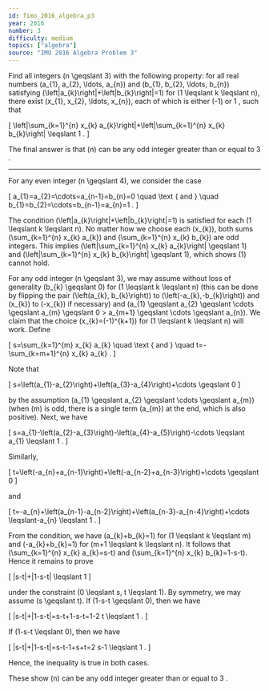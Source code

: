 ```yaml
---
id: fimo_2016_algebra_p3
year: 2016
number: 3
difficulty: medium
topics: ["algebra"]
source: "IMO 2016 Algebra Problem 3"
---
```


Find all integers \(n \geqslant 3\) with the following property: for all real numbers \(a_{1}, a_{2}, \ldots, a_{n}\) and \(b_{1}, b_{2}, \ldots, b_{n}\) satisfying \(\left|a_{k}\right|+\left|b_{k}\right|=1\) for \(1 \leqslant k \leqslant n\), there exist \(x_{1}, x_{2}, \ldots, x_{n}\), each of which is either \(-1\) or 1 , such that

\[
\left|\sum_{k=1}^{n} x_{k} a_{k}\right|+\left|\sum_{k=1}^{n} x_{k} b_{k}\right| \leqslant 1 .
\]

The final answer is that \(n\) can be any odd integer greater than or equal to 3 .

---
For any even integer \(n \geqslant 4\), we consider the case

\[
a_{1}=a_{2}=\cdots=a_{n-1}=b_{n}=0 \quad \text { and } \quad b_{1}=b_{2}=\cdots=b_{n-1}=a_{n}=1 .
\]

The condition \(\left|a_{k}\right|+\left|b_{k}\right|=1\) is satisfied for each \(1 \leqslant k \leqslant n\). No matter how we choose each \(x_{k}\), both sums \(\sum_{k=1}^{n} x_{k} a_{k}\) and \(\sum_{k=1}^{n} x_{k} b_{k}\) are odd integers. This implies \(\left|\sum_{k=1}^{n} x_{k} a_{k}\right| \geqslant 1\) and \(\left|\sum_{k=1}^{n} x_{k} b_{k}\right| \geqslant 1\), which shows (1) cannot hold.

For any odd integer \(n \geqslant 3\), we may assume without loss of generality \(b_{k} \geqslant 0\) for \(1 \leqslant k \leqslant n\) (this can be done by flipping the pair \(\left(a_{k}, b_{k}\right)\) to \(\left(-a_{k},-b_{k}\right)\) and \(x_{k}\) to \(-x_{k}\) if necessary) and \(a_{1} \geqslant a_{2} \geqslant \cdots \geqslant a_{m} \geqslant 0 > a_{m+1} \geqslant \cdots \geqslant a_{n}\). We claim that the choice \(x_{k}=(-1)^{k+1}\) for \(1 \leqslant k \leqslant n\) will work. Define

\[
s=\sum_{k=1}^{m} x_{k} a_{k} \quad \text { and } \quad t=-\sum_{k=m+1}^{n} x_{k} a_{k} .
\]

Note that

\[
s=\left(a_{1}-a_{2}\right)+\left(a_{3}-a_{4}\right)+\cdots \geqslant 0
\]

by the assumption \(a_{1} \geqslant a_{2} \geqslant \cdots \geqslant a_{m}\) (when \(m\) is odd, there is a single term \(a_{m}\) at the end, which is also positive). Next, we have

\[
s=a_{1}-\left(a_{2}-a_{3}\right)-\left(a_{4}-a_{5}\right)-\cdots \leqslant a_{1} \leqslant 1 .
\]

Similarly,

\[
t=\left(-a_{n}+a_{n-1}\right)+\left(-a_{n-2}+a_{n-3}\right)+\cdots \geqslant 0
\]

and

\[
t=-a_{n}+\left(a_{n-1}-a_{n-2}\right)+\left(a_{n-3}-a_{n-4}\right)+\cdots \leqslant-a_{n} \leqslant 1 .
\]

From the condition, we have \(a_{k}+b_{k}=1\) for \(1 \leqslant k \leqslant m\) and \(-a_{k}+b_{k}=1\) for \(m+1 \leqslant k \leqslant n\). It follows that \(\sum_{k=1}^{n} x_{k} a_{k}=s-t\) and \(\sum_{k=1}^{n} x_{k} b_{k}=1-s-t\). Hence it remains to prove

\[
|s-t|+|1-s-t| \leqslant 1
\]

under the constraint \(0 \leqslant s, t \leqslant 1\). By symmetry, we may assume \(s \geqslant t\). If \(1-s-t \geqslant 0\), then we have

\[
|s-t|+|1-s-t|=s-t+1-s-t=1-2 t \leqslant 1 .
\]

If \(1-s-t \leqslant 0\), then we have

\[
|s-t|+|1-s-t|=s-t-1+s+t=2 s-1 \leqslant 1 .
\]

Hence, the inequality is true in both cases.

These show \(n\) can be any odd integer greater than or equal to 3 .
